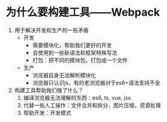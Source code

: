# 为什么要构建工具——Webpack

1. 用于解决开发和生产的一些矛盾
   - 开发
     - 需要模块化，帮助我们更好的开发
     - 会使用到一些新语法和框架特殊写法
     - 打包：把不同的模块包，打包成一个文件
   - 生产
     - 浏览器自身无法解析模块化
     - 浏览器只认识js，有的老浏览器对于es6+语法支持不全
2. 构建工具帮助我们做了什么？
   1. 编译浏览器无法理解的东西：es6, ts, vue, jsx
   2. 代替一些人工操作：文件合并和拆分，图片压缩，资源处理
   3. 帮助开发：开发模式